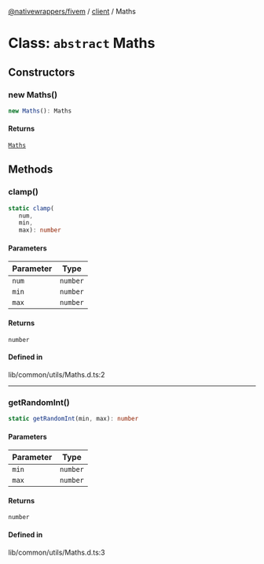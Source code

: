 [@nativewrappers/fivem](../../README.md) / [client](../README.md) / Maths

# Class: `abstract` Maths

## Constructors

### new Maths()

```ts
new Maths(): Maths
```

#### Returns

[`Maths`](Maths.md)

## Methods

### clamp()

```ts
static clamp(
   num, 
   min, 
   max): number
```

#### Parameters

| Parameter | Type |
| ------ | ------ |
| `num` | `number` |
| `min` | `number` |
| `max` | `number` |

#### Returns

`number`

#### Defined in

lib/common/utils/Maths.d.ts:2

***

### getRandomInt()

```ts
static getRandomInt(min, max): number
```

#### Parameters

| Parameter | Type |
| ------ | ------ |
| `min` | `number` |
| `max` | `number` |

#### Returns

`number`

#### Defined in

lib/common/utils/Maths.d.ts:3
